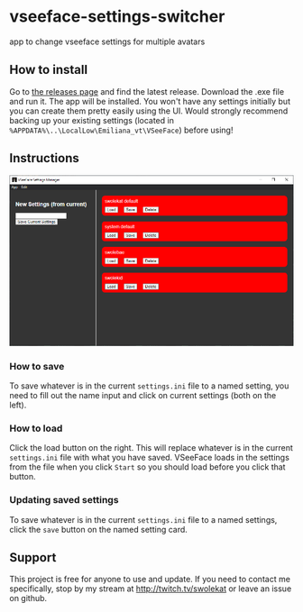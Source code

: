 # vseeface-settings-switcher
app to change vseeface settings for multiple avatars

## How to install

Go to [the releases page](https://github.com/swolekat/vseeface-settings-switcher/releases) and find the latest release. Download the .exe file and run it. The app will be installed. You won't have any settings initially but you can create them pretty easily using the UI. Would strongly recommend backing up your existing settings (located in `%APPDATA%\..\LocalLow\Emiliana_vt\VSeeFace`) before using!

## Instructions

![what the app actually looks like](./vseeface_settings_manager.PNG "screenshot")

### How to save
To save whatever is in the current `settings.ini` file to a named setting, you need to fill out the name input and click on current settings (both on the left).

### How to load
Click the load button on the right. This will replace whatever is in the current `settings.ini` file with what you have saved. VSeeFace loads in the settings from the file when you click `Start` so you should load before you click that button.

### Updating saved settings
To save whatever is in the current `settings.ini` file to a named settings, click the `save` button on the named setting card.

## Support
This project is free for anyone to use and update. If you need to contact me specifically, stop by my stream at http://twitch.tv/swolekat or leave an issue on github. 
